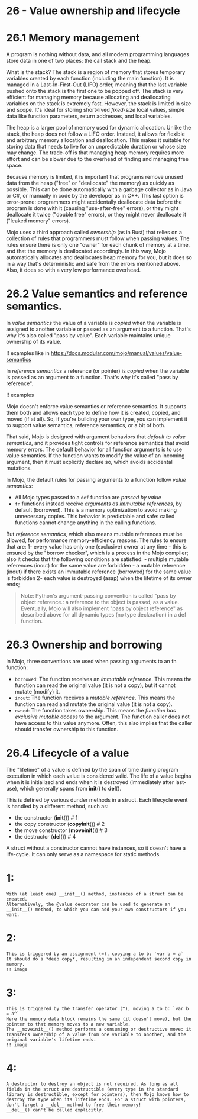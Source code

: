 # 26 - Value ownership and lifecycle

# 26.1 Memory management 
A program is nothing without data, and all modern programming languages store data in one of two places: the call stack and the heap.

What is the stack?
The stack is a region of memory that stores temporary variables created by each function (including the main function). It is managed in a Last-In-First-Out (LIFO) order, meaning that the last variable pushed onto the stack is the first one to be popped off. The stack is very efficient for managing memory because allocating and deallocating variables on the stack is extremely fast. However, the stack is limited in size and scope. It's ideal for storing short-lived *fixed-size* local values, simple data like function parameters, return addresses, and local variables.

The heap is a larger pool of memory used for dynamic allocation. Unlike the stack, the heap does not follow a LIFO order. Instead, it allows for flexible and arbitrary memory allocation and deallocation. This makes it suitable for storing data that needs to live for an unpredictable duration or whose size may change. The trade-off is that managing heap memory requires more effort and can be slower due to the overhead of finding and managing free space.

Because memory is limited, it is important that programs remove unused data from the heap ("free" or "deallocate" the memory) as quickly as possible. This can be done automatically with a garbage collector as in Java or C#, or manually in code by the developer as in C++. 
This last option is error-prone: programmers might accidentally deallocate data before the program is done with it (causing "use-after-free" errors), or they might deallocate it twice ("double free" errors), or they might never deallocate it ("leaked memory" errors). 

Mojo uses a third approach called *ownership* (as in Rust) that relies on a collection of rules that programmers must follow when passing values. The rules ensure there is only one "owner" for each chunk of memory at a time, and that the memory is deallocated accordingly. In this way, Mojo automatically allocates and deallocates heap memory for you, but it does so in a way that's deterministic and safe from the errors mentioned above. Also, it does so with a very low performance overhead.

# 26.2 Value semantics and reference semantics.

In *value semantics* the value of a variable is *copied* when the variable is assigned to another variable or passed as an argument to a function. That's why it's also called "pass by value". 
Each variable maintains unique ownership of its value.

!! examples like in https://docs.modular.com/mojo/manual/values/value-semantics

In *reference semantics* a reference (or pointer) is *copied* when the variable is passed as an argument to a function. That's why it's called "pass by reference". 

!! examples 

Mojo doesn't enforce value semantics or reference semantics. It supports them both and allows each type to define how it is created, copied, and moved (if at all). So, if you're building your own type, you can implement it to support value semantics, reference semantics, or a bit of both. 

That said, Mojo is designed with argument behaviors that *default to value semantics*, and it provides tight controls for reference semantics that avoid memory errors.
The default behavior for all function arguments is to use value semantics. If the function wants to modify the value of an incoming argument, then it must explicitly declare so, which avoids accidental mutations.

In Mojo, the default rules for passing arguments to a function follow *value semantics*:
* All Mojo types passed to a `def` function are *passed by value*
* `fn` functions instead receive *arguments as immutable references*, by default (borrowed). This is a memory optimization to avoid making unnecessary copies.
This behavior is predictable and safe: called functions cannot change anything in the calling functions.

But *reference semantics*, which also means mutable references must be allowed, for performance memory-efficiency reasons. 
The rules to ensure that are: 
1- every value has only one (exclusive) owner at any time - this is ensured by the "borrow checker", which is a process in the Mojo compiler;
    also it checks that the following conditions are satisfied:
    - multiple mutable references (inout) for the same value are forbidden
    - a mutable reference (inout) if there exists an immutable reference (borrowed) for the same value is forbidden
2- each value is destroyed (asap) when the lifetime of its owner ends;

> Note: Python's argument-passing convention is called "pass by object reference.:  a reference to the object is passed, as a value. Eventually, Mojo will also implement "pass by object reference" as described above for all dynamic types (no type declaration) in a def function. 

# 26.3 Ownership and borrowing
In Mojo, three conventions are used when passing arguments to an fn function:
* `borrowed`: The function receives an *immutable reference*. This means the function can read the original value (it is not a copy), but it cannot mutate (modify) it.
* `inout`: The function receives a *mutable reference*. This means the function can read and mutate the original value (it is not a copy).
* `owned`: The function takes ownership. This means the *function has exclusive mutable access* to the argument. The function caller does not have access to this value anymore. Often, this also implies that the caller should transfer ownership to this function.

# 26.4 Lifecycle of a value
The "lifetime" of a value is defined by the span of time during program execution in which each value is considered valid. The life of a value begins when it is initialized and ends when it is destroyed (immediately after last-use), which generally spans from __init__() to __del__().

This is defined by various dunder methods in a struct. Each lifecycle event is handled by a different method, such as:

* the constructor (__init__())              # 1
* the copy constructor (__copyinit__())     # 2
* the move constructor (__moveinit__())     # 3
* the destructor (__del__())                # 4

A struct without a constructor cannot have instances, so it doesn't have a life-cycle. It can only serve as a namespace for static methods.

# 1: 
    With (at least one) __init__() method, instances of a struct can be created.
    Alternatively, the @value decorator can be used to generate an __init__() method, to which you can add your own constructors if you want.

# 2:
    This is triggered by an assignment (=), copying a to b: `var b = a`
    It should do a *deep copy*, resulting in an independent second copy in memory.
    !! image

# 3:
    This is triggered by the transfer operator (^), moving a to b: `var b = a^`
    Here the memory data block remains the same (it doesn't move), but the pointer to that memory moves to a new variable.
    The __moveinit__() method performs a consuming or destructive move: it transfers ownership of a value from one variable to another, and the original variable's lifetime ends.
    !! image

# 4:
    A destructor to destroy an object is not required. As long as all fields in the struct are destructible (every type in the standard library is destructible, except for pointers), then Mojo knows how to destroy the type when its lifetime ends. For a struct with pointers, don't forget a __del__ method to free their memory!
    __del__() can't be called explicitly.

